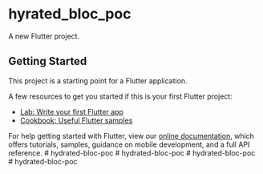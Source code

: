 # hyrated_bloc_poc

A new Flutter project.

## Getting Started

This project is a starting point for a Flutter application.

A few resources to get you started if this is your first Flutter project:

- [Lab: Write your first Flutter app](https://flutter.dev/docs/get-started/codelab)
- [Cookbook: Useful Flutter samples](https://flutter.dev/docs/cookbook)

For help getting started with Flutter, view our
[online documentation](https://flutter.dev/docs), which offers tutorials,
samples, guidance on mobile development, and a full API reference.
#   h y d r a t e d - b l o c - p o c  
 #   h y d r a t e d - b l o c - p o c  
 #   h y d r a t e d - b l o c - p o c  
 #   h y d r a t e d - b l o c - p o c  
 